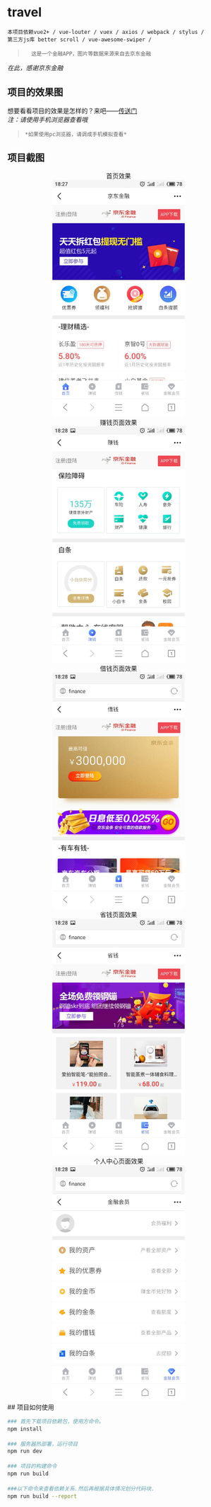 # travel
``` bash
本项目依赖vue2+ / vue-louter / vuex / axios / webpack / stylus /
第三方js库 better scroll / vue-awesome-swiper /
```


>       这是一个金融APP，图片等数据来源来自去京东金融
*在此，感谢京东金融*

## 项目的效果图

想要看看项目的效果是怎样的？来吧——[传送门](https://wuufeii.github.io/finance/index.html) <br />
*注：请使用手机浏览器查看哦*
>     *如果使用pc浏览器，请调成手机模拟查看*

## 项目截图

<div align=center background-color="#eee">
  首页效果
</div>
<div align="center" font-size="30" font-weight="bold">
  <img width="300" src="https://github.com/wuufeii/html-css/blob/master/assets/img-finance/1.jpg"/>
</div>
<div align=center background-color="#eee">
  赚钱页面效果
</div>
<div align=center>
  <img width="300" src="https://github.com/wuufeii/html-css/blob/master/assets/img-finance/2.jpg"/>
</div>
<div align=center background-color="#eee">
  借钱页面效果
</div>
<div align=center>
  <img width="300" src="https://github.com/wuufeii/html-css/blob/master/assets/img-finance/3.jpg"/>
</div>
<div align=center background-color="#eee">
  省钱页面效果
</div>
<div align=center>
  <img width="300" src="https://github.com/wuufeii/html-css/blob/master/assets/img-finance/4.jpg"/>
</div>
<div align=center background-color="#eee">
  个人中心页面效果
</div>
<div align=center>
  <img width="300" src="https://github.com/wuufeii/html-css/blob/master/assets/img-finance/5.jpg"/>
</div>
## 项目如何使用

``` bash
### 首先下载项目依赖包，使用方命令。
npm install

### 服务器热部署，运行项目
npm run dev

### 项目的构建命令
npm run build

###以下命令来查看依赖关系.然后再根据具体情况划分代码块.
npm run build --report
